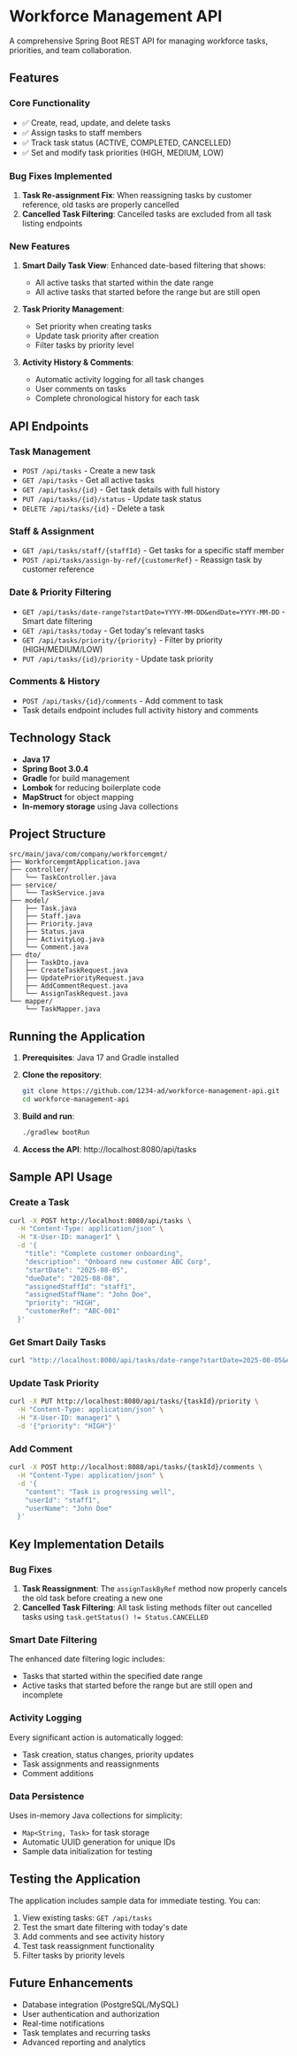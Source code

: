 # Workforce Management API

A comprehensive Spring Boot REST API for managing workforce tasks, priorities, and team collaboration.

## Features

### Core Functionality
- ✅ Create, read, update, and delete tasks
- ✅ Assign tasks to staff members
- ✅ Track task status (ACTIVE, COMPLETED, CANCELLED)
- ✅ Set and modify task priorities (HIGH, MEDIUM, LOW)

### Bug Fixes Implemented
1. **Task Re-assignment Fix**: When reassigning tasks by customer reference, old tasks are properly cancelled
2. **Cancelled Task Filtering**: Cancelled tasks are excluded from all task listing endpoints

### New Features
1. **Smart Daily Task View**: Enhanced date-based filtering that shows:
   - All active tasks that started within the date range
   - All active tasks that started before the range but are still open
   
2. **Task Priority Management**:
   - Set priority when creating tasks
   - Update task priority after creation
   - Filter tasks by priority level
   
3. **Activity History & Comments**:
   - Automatic activity logging for all task changes
   - User comments on tasks
   - Complete chronological history for each task

## API Endpoints

### Task Management
- `POST /api/tasks` - Create a new task
- `GET /api/tasks` - Get all active tasks
- `GET /api/tasks/{id}` - Get task details with full history
- `PUT /api/tasks/{id}/status` - Update task status
- `DELETE /api/tasks/{id}` - Delete a task

### Staff & Assignment
- `GET /api/tasks/staff/{staffId}` - Get tasks for a specific staff member
- `POST /api/tasks/assign-by-ref/{customerRef}` - Reassign task by customer reference

### Date & Priority Filtering
- `GET /api/tasks/date-range?startDate=YYYY-MM-DD&endDate=YYYY-MM-DD` - Smart date filtering
- `GET /api/tasks/today` - Get today's relevant tasks
- `GET /api/tasks/priority/{priority}` - Filter by priority (HIGH/MEDIUM/LOW)
- `PUT /api/tasks/{id}/priority` - Update task priority

### Comments & History
- `POST /api/tasks/{id}/comments` - Add comment to task
- Task details endpoint includes full activity history and comments

## Technology Stack

- **Java 17**
- **Spring Boot 3.0.4**
- **Gradle** for build management
- **Lombok** for reducing boilerplate code
- **MapStruct** for object mapping
- **In-memory storage** using Java collections

## Project Structure

```
src/main/java/com/company/workforcemgmt/
├── WorkforcemgmtApplication.java
├── controller/
│   └── TaskController.java
├── service/
│   └── TaskService.java
├── model/
│   ├── Task.java
│   ├── Staff.java
│   ├── Priority.java
│   ├── Status.java
│   ├── ActivityLog.java
│   └── Comment.java
├── dto/
│   ├── TaskDto.java
│   ├── CreateTaskRequest.java
│   ├── UpdatePriorityRequest.java
│   ├── AddCommentRequest.java
│   └── AssignTaskRequest.java
└── mapper/
    └── TaskMapper.java
```

## Running the Application

1. **Prerequisites**: Java 17 and Gradle installed

2. **Clone the repository**:
   ```bash
   git clone https://github.com/1234-ad/workforce-management-api.git
   cd workforce-management-api
   ```

3. **Build and run**:
   ```bash
   ./gradlew bootRun
   ```

4. **Access the API**: http://localhost:8080/api/tasks

## Sample API Usage

### Create a Task
```bash
curl -X POST http://localhost:8080/api/tasks \
  -H "Content-Type: application/json" \
  -H "X-User-ID: manager1" \
  -d '{
    "title": "Complete customer onboarding",
    "description": "Onboard new customer ABC Corp",
    "startDate": "2025-08-05",
    "dueDate": "2025-08-08",
    "assignedStaffId": "staff1",
    "assignedStaffName": "John Doe",
    "priority": "HIGH",
    "customerRef": "ABC-001"
  }'
```

### Get Smart Daily Tasks
```bash
curl "http://localhost:8080/api/tasks/date-range?startDate=2025-08-05&endDate=2025-08-05"
```

### Update Task Priority
```bash
curl -X PUT http://localhost:8080/api/tasks/{taskId}/priority \
  -H "Content-Type: application/json" \
  -H "X-User-ID: manager1" \
  -d '{"priority": "HIGH"}'
```

### Add Comment
```bash
curl -X POST http://localhost:8080/api/tasks/{taskId}/comments \
  -H "Content-Type: application/json" \
  -d '{
    "content": "Task is progressing well",
    "userId": "staff1",
    "userName": "John Doe"
  }'
```

## Key Implementation Details

### Bug Fixes
1. **Task Reassignment**: The `assignTaskByRef` method now properly cancels the old task before creating a new one
2. **Cancelled Task Filtering**: All task listing methods filter out cancelled tasks using `task.getStatus() != Status.CANCELLED`

### Smart Date Filtering
The enhanced date filtering logic includes:
- Tasks that started within the specified date range
- Active tasks that started before the range but are still open and incomplete

### Activity Logging
Every significant action is automatically logged:
- Task creation, status changes, priority updates
- Task assignments and reassignments
- Comment additions

### Data Persistence
Uses in-memory Java collections for simplicity:
- `Map<String, Task>` for task storage
- Automatic UUID generation for unique IDs
- Sample data initialization for testing

## Testing the Application

The application includes sample data for immediate testing. You can:
1. View existing tasks: `GET /api/tasks`
2. Test the smart date filtering with today's date
3. Add comments and see activity history
4. Test task reassignment functionality
5. Filter tasks by priority levels

## Future Enhancements

- Database integration (PostgreSQL/MySQL)
- User authentication and authorization
- Real-time notifications
- Task templates and recurring tasks
- Advanced reporting and analytics
